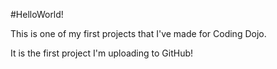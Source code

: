 #HelloWorld!

This is one of my first projects that I've made for Coding Dojo.

It is the first project I'm uploading to GitHub!
